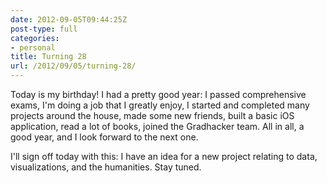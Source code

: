 ```yaml
---
date: 2012-09-05T09:44:25Z
post-type: full
categories:
- personal
title: Turning 28
url: /2012/09/05/turning-28/
---
```


Today is my birthday! I had a pretty good year: I passed comprehensive exams, I'm doing a job that I greatly enjoy, I started and completed many projects around the house, made some new friends, built a basic iOS application, read a lot of books, joined the Gradhacker team. All in all, a good year, and I look forward to the next one. 

I'll sign off today with this: I have an idea for a new project relating to data, visualizations, and the humanities. Stay tuned.
